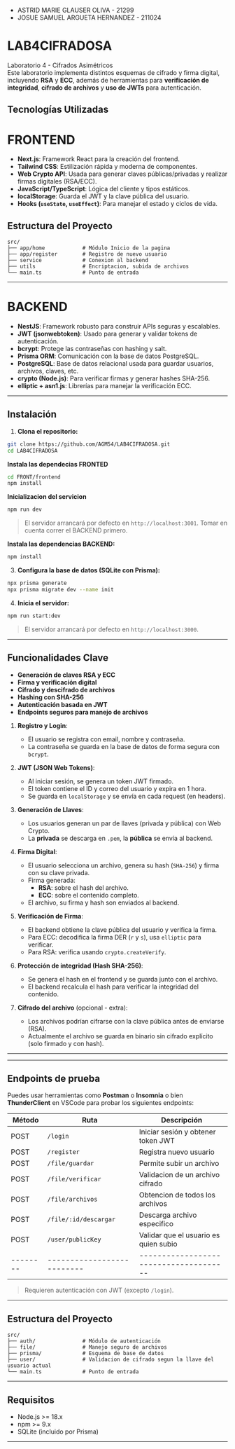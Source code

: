 - ASTRID MARIE GLAUSER OLIVA - 21299
- JOSUE SAMUEL ARGUETA HERNANDEZ - 211024

# LAB4CIFRADOSA

Laboratorio 4 - Cifrados Asimétricos  
Este laboratorio implementa distintos esquemas de cifrado y firma digital, incluyendo **RSA** y **ECC**, además de herramientas para **verificación de integridad**, **cifrado de archivos** y **uso de JWTs** para autenticación.

## Tecnologías Utilizadas

# FRONTEND

- **Next.js**: Framework React para la creación del frontend.
- **Tailwind CSS**: Estilización rápida y moderna de componentes.
- **Web Crypto API**: Usada para generar claves públicas/privadas y realizar firmas digitales (RSA/ECC).
- **JavaScript/TypeScript**: Lógica del cliente y tipos estáticos.
- **localStorage**: Guarda el JWT y la clave pública del usuario.
- **Hooks (`useState`, `useEffect`)**: Para manejar el estado y ciclos de vida.

## Estructura del Proyecto

```
src/
├── app/home            # Módulo Inicio de la pagina
├── app/register        # Registro de nuevo usuario
├── service             # Conexion al backend
├── utils               # Encriptacion, subida de archivos
└── main.ts             # Punto de entrada
```

---

# BACKEND

- **NestJS**: Framework robusto para construir APIs seguras y escalables.
- **JWT (jsonwebtoken)**: Usado para generar y validar tokens de autenticación.
- **bcrypt**: Protege las contraseñas con hashing y salt.
- **Prisma ORM**: Comunicación con la base de datos PostgreSQL.
- **PostgreSQL**: Base de datos relacional usada para guardar usuarios, archivos, claves, etc.
- **crypto (Node.js)**: Para verificar firmas y generar hashes SHA-256.
- **elliptic + asn1.js**: Librerías para manejar la verificación ECC.

---

## Instalación

1. **Clona el repositorio:**

```bash
git clone https://github.com/AGM54/LAB4CIFRADOSA.git
cd LAB4CIFRADOSA
```

**Instala las dependecias FRONTED**

```bash
cd FRONT/frontend
npm install
```

**Inicializacion del servicion**

```bash
npm run dev
```

> El servidor arrancará por defecto en `http://localhost:3001`. Tomar en cuenta correr el BACKEND primero.

**Instala las dependencias BACKEND:**

```bash
npm install
```

3. **Configura la base de datos (SQLite con Prisma):**

```bash
npx prisma generate
npx prisma migrate dev --name init
```

4. **Inicia el servidor:**

```bash
npm run start:dev
```

> El servidor arrancará por defecto en `http://localhost:3000`.

---

## Funcionalidades Clave

- **Generación de claves RSA y ECC**
- **Firma y verificación digital**
- **Cifrado y descifrado de archivos**
- **Hashing con SHA-256**
- **Autenticación basada en JWT**
- **Endpoints seguros para manejo de archivos**

1. **Registro y Login**:

   - El usuario se registra con email, nombre y contraseña.
   - La contraseña se guarda en la base de datos de forma segura con `bcrypt`.

2. **JWT (JSON Web Tokens)**:

   - Al iniciar sesión, se genera un token JWT firmado.
   - El token contiene el ID y correo del usuario y expira en 1 hora.
   - Se guarda en `localStorage` y se envía en cada request (en headers).

3. **Generación de Llaves**:

   - Los usuarios generan un par de llaves (privada y pública) con Web Crypto.
   - La **privada** se descarga en `.pem`, la **pública** se envía al backend.

4. **Firma Digital**:

   - El usuario selecciona un archivo, genera su hash (`SHA-256`) y firma con su clave privada.
   - Firma generada:
     - **RSA**: sobre el hash del archivo.
     - **ECC**: sobre el contenido completo.
   - El archivo, su firma y hash son enviados al backend.

5. **Verificación de Firma**:

   - El backend obtiene la clave pública del usuario y verifica la firma.
   - Para ECC: decodifica la firma DER (`r` y `s`), usa `elliptic` para verificar.
   - Para RSA: verifica usando `crypto.createVerify`.

6. **Protección de integridad (Hash SHA-256)**:

   - Se genera el hash en el frontend y se guarda junto con el archivo.
   - El backend recalcula el hash para verificar la integridad del contenido.

7. **Cifrado del archivo** (opcional - extra):
   - Los archivos podrían cifrarse con la clave pública antes de enviarse (RSA).
   - Actualmente el archivo se guarda en binario sin cifrado explícito (solo firmado y con hash).

---

---

## Endpoints de prueba

Puedes usar herramientas como **Postman** o **Insomnia** o bien **ThunderClient** en VSCode para probar los siguientes endpoints:

| Método   | Ruta                       | Descripción                            |
| -------- | -------------------------- | -------------------------------------- |
| POST     | `/login`                   | Iniciar sesión y obtener token JWT     |
| POST     | `/register`                | Registra nuevo usuario                 |
| POST     | `/file/guardar`            | Permite subir un archivo               |
| POST     | `/file/verificar`          | Validacion de un archivo cifrado       |
| POST     | `/file/archivos`           | Obtencion de todos los archivos        |
| POST     | `/file/:id/descargar`      | Descarga archivo especifico            |
| POST     | `/user/publicKey`          | Validar que el usuario es quien subio  |
| -------- | -------------------------- | -------------------------------------- |

> Requieren autenticación con JWT (excepto `/login`).

---

## Estructura del Proyecto

```
src/
├── auth/               # Módulo de autenticación
├── file/               # Manejo seguro de archivos
├── prisma/             # Esquema de base de datos
├── user/               # Validacion de cifrado segun la llave del usuario actual
└── main.ts             # Punto de entrada
```

---

## Requisitos

- Node.js >= 18.x
- npm >= 9.x
- SQLite (incluido por Prisma)

---
